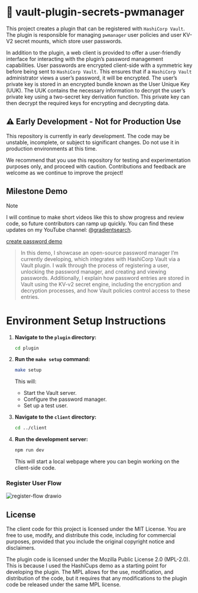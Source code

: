 # 🔐 vault-plugin-secrets-pwmanager

This project creates a plugin that can be registered with `HashiCorp Vault`. The plugin is responsible for managing `pwmanager` user policies and user KV-V2 secret mounts, which store user passwords.

In addition to the plugin, a web client is provided to offer a user-friendly interface for interacting with the plugin’s password management capabilities. User passwords are encrypted client-side with a symmetric key before being sent to `HashiCorp Vault`. This ensures that if a `HashiCorp Vault` administrator views a user’s password, it will be encrypted. The user’s private key is stored in an encrypted bundle known as the User Unique Key (UUK). The UUK contains the necessary information to decrypt the user’s private key using a two-secret key derivation function. This private key can then decrypt the required keys for encrypting and decrypting data.


## ⚠️ Early Development - Not for Production Use
This repository is currently in early development. The code may be unstable, incomplete, or subject to significant changes. Do not use it in production environments at this time.

We recommend that you use this repository for testing and experimentation purposes only, and proceed with caution. Contributions and feedback are welcome as we continue to improve the project!

## Milestone Demo

> [!NOTE] 
> I will continue to make short videos like this to show progress and review code, so future contributors can ramp up quickly. You can find these updates on my YouTube channel: [@gradientsearch](https://www.youtube.com/@gradientsearch).


[create password demo](https://github.com/user-attachments/assets/5176f4a6-4bfd-4d4e-9862-b7f8e61d97fa)

> In this demo, I showcase an open-source password manager I’m currently developing, which integrates with HashiCorp Vault via a Vault plugin. I walk through the process of registering a user, unlocking the password manager, and creating and viewing passwords. Additionally, I explain how password entries are stored in Vault using the KV-v2 secret engine, including the encryption and decryption processes, and how Vault policies control access to these entries.

# Environment Setup Instructions

1. **Navigate to the `plugin` directory:**
   ```bash
   cd plugin
   ```

2. **Run the `make setup` command:**
   ```bash
   make setup
   ```
   This will:
   - Start the Vault server.
   - Configure the password manager.
   - Set up a test user.

3. **Navigate to the `client` directory:**
   ```bash
   cd ../client
   ```

4. **Run the development server:**
   ```bash
   npm run dev
   ```
   This will start a local webpage where you can begin working on the client-side code.

### Register User Flow

![register-flow drawio](https://github.com/user-attachments/assets/f590c38c-683e-483c-a813-fca52cce3b37)


## License

The client code for this project is licensed under the MIT License. You are free to use, modify, and distribute this code, including for commercial purposes, provided that you include the original copyright notice and disclaimers.

The plugin code is licensed under the Mozilla Public License 2.0 (MPL-2.0). This is because I used the HashiCups demo as a starting point for developing the plugin. The MPL allows for the use, modification, and distribution of the code, but it requires that any modifications to the plugin code be released under the same MPL license.

